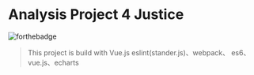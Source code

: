 # Analysis Project 4 Justice

![forthebadge](https://forthebadge.com/images/badges/fuck-it-ship-it.svg)

> This project is build with Vue.js
> eslint(stander.js)、webpack、 es6、vue.js、echarts



